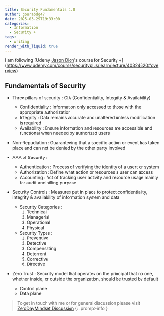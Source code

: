 ```yaml
---
title: Security Fundamentals 1.0
author: gourabdg47
date: 2025-03-29T19:33:00
categories:
  - Information
  - Security +
tags:
  - writing
render_with_liquid: true
---
```

I am following [Udemy [Jason Dion](https://www.udemy.com/user/jason-dion/)'s course for Security +](https://www.udemy.com/course/securityplus/learn/lecture/40324620#overview)

## Fundamentals of Security

- Three pillars of security : CIA (Confidentiality, Integrity & Availability)
	- Confidentiality : Information only accessed to those with the appropriate authorization
	- Integrity : Data remains accurate and unaltered unless modification is required
	- Availability : Ensure information and resources are accessible and functional when needed by authorized users 
- Non-Repudiation : Guaranteeing that a specific action or event has taken place and can not be denied by the other party involved
- AAA of Security : 
	- Authentication : Process of verifying the identity of a usert or system
	- Authorization : Define what action or resources a user can access
	- Accounting : Act of tracking user activity and resource usage mainly for audit and billing purpose
- Security Controls : Measures put in place to protect confidentiality, integrity & availability of information system and data
	- Security Categories : 
		1. Technical
		2. Managerial
		3. Operational
		4. Physical
	- Security Types : 
		1. Preventive 
		2. Detective
		3. Compensating
		4. Deterrent
		5. Corrective
		6. Directive

- Zero Trust : Security model that operates on the principal that no one, whether inside, or outside the organization, should be trusted by default 
	- Control plane
	- Data plane



> To get in touch with me or for general discussion please visit [ZeroDayMindset Discussion](https://github.com/orgs/X3N0-G0D/discussions) 
{: .prompt-info }